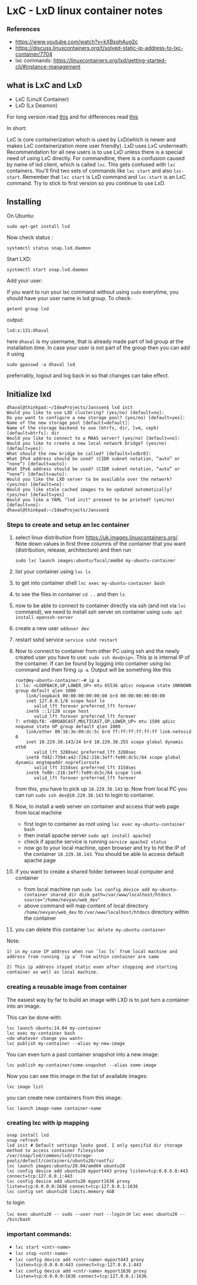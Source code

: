 # LxC - LxD linux container notes

### References
- https://www.youtube.com/watch?v=kXBsghAug2c
- https://discuss.linuxcontainers.org/t/solved-static-ip-address-to-lxc-container/7704
- lxc commands: https://linuxcontainers.org/lxd/getting-started-cli/#instance-management

## what is LxC and LxD
- LxC (LinuX Container)
- LxD (Lx Deamon)

For long version read [this](https://linuxcontainers.org/) and for differences read [this](https://discuss.linuxcontainers.org/t/comparing-lxd-vs-lxc/24)

In short:

LxC is core containerization which is used by LxD(which is newer and makes LxC containerization more user friendly). LxD uses LxC underneath. Recommendation for all new users is to use LxD unless there is a special need of using LxC directly.
For commandline, there is a confusion caused by name of lxd client, which is called `lxc`. This gets confused with `lxc` containers. You'll find two sets of commands like `lxc start` and also `lxc-start`. Remember that `lxc start` is LxD command and `lxc-start` is an LxC command. Try to stick to first version so you continue to use LxD.

## Installing

On Ubuntu:

```
sudo apt-get install lxd
```

Now check status :

```
systemctl status snap.lxd.daemon
```


Start LXD:

```
systemctl start snap.lxd.daemon
```


Add your user:

If you want to run your lxc command without using `sudo` everytime, you should
have your user name in lxd group. To check:

```
getent group lxd
```

output:

```
lxd:x:131:dhaval
```

here `dhaval` is my username, that is already made part of lxd group at the installation time.
In case your user is not part of the group then you can add it using 

```
sudo gpasswd -a dhaval lxd
```

preferrably, logout and log back in so that changes can take effect.

## Initialize lxd

```
dhaval@thinkpad:~/IdeaProjects/Janssen$ lxd init
Would you like to use LXD clustering? (yes/no) [default=no]: 
Do you want to configure a new storage pool? (yes/no) [default=yes]: 
Name of the new storage pool [default=default]: 
Name of the storage backend to use (btrfs, dir, lvm, ceph) [default=btrfs]: dir
Would you like to connect to a MAAS server? (yes/no) [default=no]: 
Would you like to create a new local network bridge? (yes/no) [default=yes]:         
What should the new bridge be called? [default=lxdbr0]: 
What IPv4 address should be used? (CIDR subnet notation, “auto” or “none”) [default=auto]: 
What IPv6 address should be used? (CIDR subnet notation, “auto” or “none”) [default=auto]: 
Would you like the LXD server to be available over the network? (yes/no) [default=no]: 
Would you like stale cached images to be updated automatically? (yes/no) [default=yes]     
Would you like a YAML "lxd init" preseed to be printed? (yes/no) [default=no]: 
dhaval@thinkpad:~/IdeaProjects/Janssen$ 
```

### Steps to create and setup an lxc container
1) select linux distribution from https://uk.images.linuxcontainers.org/. Note down values in first three columns of the container that you want (distribution, release, architecture) and then run 
    ```
    sudo lxc launch images:ubuntu/focal/amd64 my-ubuntu-container
    ```
2) list your container using `lxc ls`
3) to get into container shell `lxc exec my-ubuntu-container bash`
4) to see the files in container `cd ..` and then `ls`
5) now to be able to connect to container directly via ssh (and not via `lxc` command), we need to install ssh server on container using `sudo apt install openssh-server`
6) create a new user `adduser dev`
7) restart sshd service `service sshd restart`
8) Now to connect to container from other PC using ssh and the newly created user you have to use: `sudo ssh dev@<ip>`. This ip is internal IP of the container. If can be found by logging into container using lxc command and then firing `ip a`. Output will be something like this
    ```
    root@my-ubuntu-container:~# ip a
    1: lo: <LOOPBACK,UP,LOWER_UP> mtu 65536 qdisc noqueue state UNKNOWN group default qlen 1000
        link/loopback 00:00:00:00:00:00 brd 00:00:00:00:00:00
        inet 127.0.0.1/8 scope host lo
           valid_lft forever preferred_lft forever
        inet6 ::1/128 scope host 
           valid_lft forever preferred_lft forever
    7: eth0@if8: <BROADCAST,MULTICAST,UP,LOWER_UP> mtu 1500 qdisc noqueue state UP group default qlen 1000
        link/ether 00:16:3e:09:dc:5c brd ff:ff:ff:ff:ff:ff link-netnsid 0
        inet 10.229.38.143/24 brd 10.229.38.255 scope global dynamic eth0
           valid_lft 3288sec preferred_lft 3288sec
        inet6 fd42:7394:a42:7262:216:3eff:fe09:dc5c/64 scope global dynamic mngtmpaddr noprefixroute 
           valid_lft 3158sec preferred_lft 3158sec
        inet6 fe80::216:3eff:fe09:dc5c/64 scope link 
           valid_lft forever preferred_lft forever
    ```
    from this, you have to pick up `10.229.38.143` ip. Now from local PC you can run `sudo ssh dev@10.229.38.143` to login to container.
9) Now, to install a web server on container and access that web page from local machine 
    - first login to container as root using `lxc exec my-ubuntu-container bash`
    - then install apache server `sudo apt install apache2`
    - check if apache service is running `service apache2 status`
    - now go to your local machine, open browser and try to hit the IP of the container `10.229.38.143`. You should be able to access default apache page

10) if you want to create a shared folder between local computer and container
    - from local machine run `sudo lxc config device add my-ubuntu-container shared_dir disk path=/var/www/localhost/htdocs source="/home/nevyan/web_dev"`
    - above command will map content of local directory `/home/nevyan/web_dev` to `/var/www/localhost/htdocs` directory within the container

11) you can delete this container
    `lxc delete my-ubuntu-container`

Note: 

    1) in my case IP address when run `lxc ls` from local machine and address from running `ip a` from within container are same
    
    2) This ip address stayed static even after stopping and starting container as well as local machine.
    

### creating a reusable image from container

The easiest way by far to build an image with LXD is to just turn a container into an image.

This can be done with:

```
lxc launch ubuntu:14.04 my-container
lxc exec my-container bash
<do whatever change you want>
lxc publish my-container --alias my-new-image
```

You can even turn a past container snapshot into a new image:

`lxc publish my-container/some-snapshot --alias some-image`

Now you can see this image in the list of available images:

`lxc image list`

you can create new containers from this image:

`lxc launch image-name container-name`

### creating lxc with ip mapping
    
```
snap install lxd
snap refresh
lxd init # Default settings looks good. I only specifid dir storage method to access container filesystem /var/snap/lxd/common/lxd/storage-pools/default/containers/ubuntu20/rootfs/
lxc launch images:ubuntu/20.04/amd64 ubuntu20
lxc config device add ubuntu20 myport443 proxy listen=tcp:0.0.0.0:443 connect=tcp:127.0.0.1:443
lxc config device add ubuntu20 myport1636 proxy listen=tcp:0.0.0.0:1636 connect=tcp:127.0.0.1:1636
lxc config set ubuntu20 limits.memory 4GB
```

to login

`lxc exec ubuntu20 -- sudo --user root --login`
or 
`lxc exec ubuntu20 -- /bin/bash`

### important commands:

- `lxc start <cntr-name>`
- `lxc stop <cntr-name>`
- `lxc config device add <cntr-name> myport443 proxy listen=tcp:0.0.0.0:443 connect=tcp:127.0.0.1:443`
- `lxc config device add <cntr-name> myport1636 proxy listen=tcp:0.0.0.0:1636 connect=tcp:127.0.0.1:1636`
